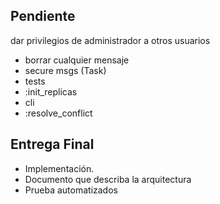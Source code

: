 ## Pendiente
dar privilegios de administrador a otros usuarios
- borrar cualquier mensaje
- secure msgs (Task)
- tests
- :init_replicas
- cli
- :resolve_conflict

## Entrega Final

- Implementación.
- Documento que describa la arquitectura
- Prueba automatizados
